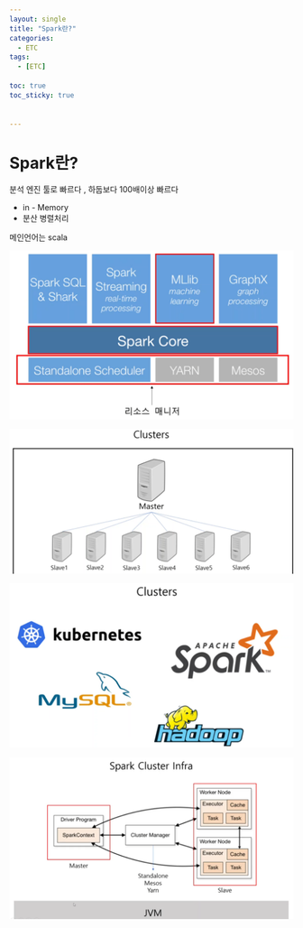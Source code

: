 ```yaml
---
layout: single
title: "Spark란?"
categories:
  - ETC
tags:
  - [ETC]

toc: true
toc_sticky: true


---
```


# Spark란?



분석 엔진 툴로 빠르다 , 하둡보다 100배이상 빠르다

- in - Memory 
- 분산 병렬처리

메인언어는 scala



![image-20220708115219514](https://raw.githubusercontent.com/Cloudblack/Forpicture/image/img/image-20220708115219514.png)



![image-20220708115243283](https://raw.githubusercontent.com/Cloudblack/Forpicture/image/img/image-20220708115243283.png)



![image-20220708115258289](https://raw.githubusercontent.com/Cloudblack/Forpicture/image/img/image-20220708115258289.png)



![image-20220708115438015](https://raw.githubusercontent.com/Cloudblack/Forpicture/image/img/image-20220708115438015.png)









